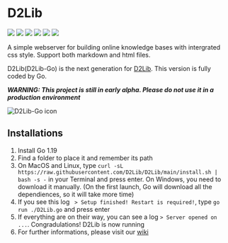 # D2Lib

<img src="https://img.shields.io/github/actions/workflow/status/D2Lib/D2Lib/test.yml?style=flat-square"> <img src="https://img.shields.io/github/directory-file-count/D2Lib/D2Lib?style=flat-square"> <img src="https://img.shields.io/github/repo-size/D2Lib/D2Lib?style=flat-square"> <img src="https://img.shields.io/github/downloads/D2Lib/D2Lib/total?style=flat-square"> <img src="https://img.shields.io/github/license/D2Lib/D2Lib?style=flat-square">
<img src="https://img.shields.io/github/go-mod/go-version/D2Lib/D2Lib?style=flat-square">

A simple webserver for building online knowledge bases with intergrated css style. Support both markdown and html files.

D2Lib(D2Lib-Go) is the next generation for [D2Lib](https://github.com/ArthurZhou/D2Lib). This version is fully coded by Go.

***WARNING: This project is still in early alpha. Please do not use it in a production environment***

![D2Lib-Go icon](https://user-images.githubusercontent.com/89689293/185839061-55903338-dc20-4275-a402-aa77586602d9.svg)


## Installations
1. Install Go 1.19
2. Find a folder to place it and remember its path
3. On MacOS and Linux, type `curl -sL https://raw.githubusercontent.com/D2Lib/D2Lib/main/install.sh | bash -s -` in your Terminal and press enter.  On Windows, you need to download it manually.
(On the first launch, Go will download all the dependiences, so it will take more time)
4. If you see this log ` > Setup finished! Restart is required!`, type `go run ./D2Lib.go` and press enter
5. If everything are on their way, you can see a log `> Server opened on ...`. Congradulations! D2Lib is now running
6. For further informations, please visit our [wiki](https://github.com/D2Lib/D2Lib/wiki)

